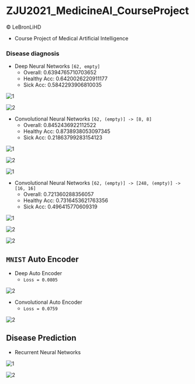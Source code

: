 # ZJU2021_MedicineAI_CourseProject

&copy; LeBronLiHD

- Course Project of Medical Artificial Intelligence

### Disease diagnosis

- Deep Neural Networks `[62, empty]`
  - Overall: 0.6394765710703652
  - Healthy Acc: 0.6420026220911177
  - Sick Acc: 0.5842293906810035

![1](https://github.com/LeBronLiHD/ZJU2021_MedicineAI_CourseProject/blob/main/images/NN_Figure_1.png)

![2](https://github.com/LeBronLiHD/ZJU2021_MedicineAI_CourseProject/blob/main/images/NN_Figure_2.png)

- Convolutional Neural Networks `[62, (empty)] -> [8, 8]`
  - Overall: 0.8452436922112522
  - Healthy Acc: 0.8738938053097345
  - Sick Acc: 0.21863799283154123

![1](https://github.com/LeBronLiHD/ZJU2021_MedicineAI_CourseProject/blob/main/images/CNN_Figure_1.png)

![2](https://github.com/LeBronLiHD/ZJU2021_MedicineAI_CourseProject/blob/main/images/CNN_Figure_2.png)

![1](https://github.com/LeBronLiHD/ZJU2021_MedicineAI_CourseProject/blob/main/images/CNN_Image_5.png)

- Convolutional Neural Networks `[62, (empty)] -> [248, (empty)] -> [16, 16]`
  - Overall: 0.721360288356057
  - Healthy Acc: 0.7316453621763356
  - Sick Acc: 0.496415770609319

![1](https://github.com/LeBronLiHD/ZJU2021_MedicineAI_CourseProject/blob/main/images/CNN_Figure_3.png)

![2](https://github.com/LeBronLiHD/ZJU2021_MedicineAI_CourseProject/blob/main/images/CNN_Figure_4.png)

![2](https://github.com/LeBronLiHD/ZJU2021_MedicineAI_CourseProject/blob/main/images/CNN_Image_3.png)

## `MNIST` Auto Encoder

- Deep Auto Encoder
  - `Loss = 0.0805`

![2](https://github.com/LeBronLiHD/ZJU2021_MedicineAI_CourseProject/blob/main/images/DAEE.png)

- Convolutional Auto Encoder
  - `Loss = 0.0759`

![2](https://github.com/LeBronLiHD/ZJU2021_MedicineAI_CourseProject/blob/main/images/DAEEE.png)

## Disease Prediction

- Recurrent Neural Networks

![1](https://github.com/LeBronLiHD/ZJU2021_MedicineAI_CourseProject/blob/main/images/RNN_a.png)

![2](https://github.com/LeBronLiHD/ZJU2021_MedicineAI_CourseProject/blob/main/images/RNN_l.png)

